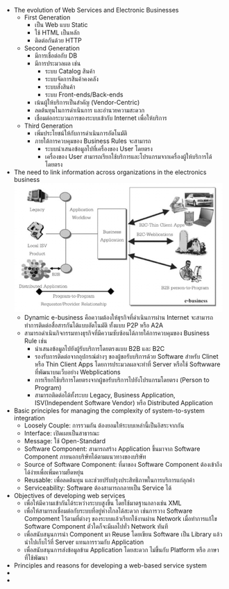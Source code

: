 - The evolution of Web Services and Electronic Businesses
	- First Generation
		- เป็น Web แบบ Static
		- ใช้ HTML เป็นหลัก
		- ติดต่อกันด้วย HTTP
	- Second Generation
		- มีการเชื่อต่อกับ DB
		- มีการประมวลผล เช่น
			- ระบบ Catalog สินค้า
			- ระบบจัดการสินค้าคงคลัง
			- ระบบสั่งสินค้า
			- ระบบ Front-ends/Back-ends
		- เน้นผู้ให้บริการเป็นสำคัญ (Vendor-Centric)
		- ลดต้นทุนในการดำเนินการ และอำนวยความสะดวก
		- เชื่อมต่อกระบวนการของระบบเข้ากับ Internet เพื่อให้บริการ
	- Third Generation
		- เพิ่มประโยชน์ให้กับการดำเนินการอัตโนมัติ
		- ภายใต้การควบคุมของ Business Rules จะสามารถ
			- ระบบนำเสนอข้อมูลไปที่เครื่องของ User โดยตรง
			- เครื่องของ User สามารถเรียกใช้บริการและโปรแกรมจากเครื่องผู้ให้บริการได้โดยตรง
- The need to link information across organizations in the electronics business
  ![dynamic-ebiz-infra.png](../assets/dynamic-ebiz-infra_1703954670069_0.png)
	- Dynamic e-business คือความต้องให้ธุรกิจที่ดำเนินการผ่าน Internet จะสามารถทำการติดต่อสื่อสารกันได้แบบอัตโนมัติ ทั้งแบบ P2P หรือ A2A
	- สามารถดำเนินกิจกรรมทางธุรกิจที่มีความซับซ้อนได้ภายใค้การควบคุมของ Business Rule เช่น
		- นำเสนอข้อมูลไปยังผู้รับบริการโดยตรงแบบ B2B และ B2C
		- รองรับการติดต่อจากอุปกรณ์ต่างๆ ของผู้ขอรับบริการด้วย Software สำหรับ Clinet หรือ Thin Client Apps โดยการประมวลผลจะทำที่ Server หรือใช้ Softwware ที่พัฒนาบนเว็บอย่าง Webplications
		- การเรียกใช้บริการโดยตรงจากผู้ขอรับบริการไปยังโปรแกรมโดยตรง (Person to Program)
		- สามารถติดต่อได้ทั้งระบบ Legacy, Business Application, ISV(Independent Software Vendor) หรือ Distributed Application
- Basic principles for managing the complexity of system-to-system integration
	- Loosely Couple: การรวมกัน ต้องยอมให้ระบบเหล่านี้เป็นอิสระจากกัน
	- Interface: เปิดเผยเป็นสาธารณะ
	- Message: ใช้ Open-Standard
	- Software Component: สามารถสร้าง Application ขึ้นมาจาก Software Component ภายนอกบริษัทได้ตามแนวทางของบริษัท
	- Source of Software Component: ที่มาของ Software Component ต้องเข้าถึงได้ง่ายเพื่อเพิ่มความยืดหยุ่น
	- Reusable: เพื่อลดต้นทุน และช่วยปรับปรุงประสิทธิภาพในการบริการแก่ลุกค้า
	- Serviceability: Software ต้องสามารถกลายเป็น Service ได้
- Objectives of developing web services
	- เพื่อให้มีความเข้ากันได้ระหว่างระบบสูงขึ้น โดยใช้มาตฐานกลางเช่น XML
	- เพื่อให้สามารถเชื่อมต่อกับระบบที่อยู่ห่างไกลได้สะดวก เช่นการวาง Software Compoment ไว้ตามที่ต่างๆ ของระบบแล้วเรียกใช้งานผ่าน Network เมื่อทำการแก้ไข Software Component ตัวใดก็จะมีผลไปทั่ว Network ทันที
	- เพื่อสนับสนุนการนำ Component มา Reuse โดยเขียน Software เป็น Library แล้วนำไปเก็บไว้ที่ Server แทนการรวมกับ Application
	- เพื่อสนับสนุนการส่งข้อมูลข้าม Application โดยสะดวก ไม่ขึ้นกับ Platform หรือ ภาษาที่ใช้พัฒนา
- Principles and reasons for developing a web-based service system
-
-